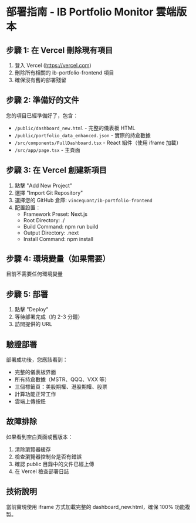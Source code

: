 # 部署指南 - IB Portfolio Monitor 雲端版本

## 步驟 1: 在 Vercel 刪除現有項目
1. 登入 Vercel (https://vercel.com)
2. 刪除所有相關的 ib-portfolio-frontend 項目
3. 確保沒有舊的部署殘留

## 步驟 2: 準備好的文件
您的項目已經準備好了，包含：
- `/public/dashboard_new.html` - 完整的儀表板 HTML
- `/public/portfolio_data_enhanced.json` - 實際的持倉數據
- `/src/components/FullDashboard.tsx` - React 組件（使用 iframe 加載）
- `/src/app/page.tsx` - 主頁面

## 步驟 3: 在 Vercel 創建新項目
1. 點擊 "Add New Project"
2. 選擇 "Import Git Repository"
3. 選擇您的 GitHub 倉庫: `vincequant/ib-portfolio-frontend`
4. 配置設置：
   - Framework Preset: Next.js
   - Root Directory: ./
   - Build Command: npm run build
   - Output Directory: .next
   - Install Command: npm install

## 步驟 4: 環境變量（如果需要）
目前不需要任何環境變量

## 步驟 5: 部署
1. 點擊 "Deploy"
2. 等待部署完成（約 2-3 分鐘）
3. 訪問提供的 URL

## 驗證部署
部署成功後，您應該看到：
- 完整的儀表板界面
- 所有持倉數據（MSTR、QQQ、VXX 等）
- 三個標籤頁：美股期權、港股期權、股票
- 計算功能正常工作
- 雲端上傳按鈕

## 故障排除
如果看到空白頁面或舊版本：
1. 清除瀏覽器緩存
2. 檢查瀏覽器控制台是否有錯誤
3. 確認 public 目錄中的文件已經上傳
4. 在 Vercel 檢查部署日誌

## 技術說明
當前實現使用 iframe 方式加載完整的 dashboard_new.html，確保 100% 功能複製。